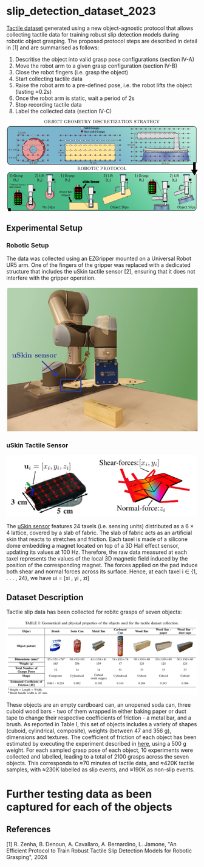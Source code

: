 # slip_detection_dataset_2023

[Tactile dataset](https://github.com/ARQ-CRISP/slip_detection_dataset_2023/tree/main/dataset) generated using a new object-agnostic protocol that allows collecting tactile data for training robust slip detection models during robotic object grasping. The proposed protocol steps are described in detail in [1] and are summarised as follows:

1) Descritise the object into valid grasp pose configurations (section IV-A) 
2) Move the robot arm to a given grasp configuration (section IV-B) 
3) Close the robot fingers (i.e. grasp the object)
4) Start collecting tactile data
5) Raise the robot arm to a pre-defined pose, i.e. the robot
lifts the object (lasting ≈0.2s)
6) Once the robot arm is static, wait a period of 2s
7) Stop recording tactile data
8) Label the collected data (section IV-C)

![alt text][protocol]

## Experimental Setup

### Robotic Setup
The data was collected using an EZGripper mounted on a Universal Robot UR5 arm. One of the fingers of the gripper was replaced with a dedicated structure that includes the uSkin tactile sensor [2], ensuring that it does not interfere with the gripper operation.

![alt text][robotic_setup]

### uSkin Tactile Sensor

![alt text][uskin]

The [uSkin sensor](https://ieeexplore.ieee.org/abstract/document/8307485?casa_token=RghI6jquxKsAAAAA:PYxylx6reYD-enQwc1N99BtJVf0_Mh7EW4yGBc3zJyx_t0SI0VE6osIWL6rtN8vFOdv9XTk) features 24 taxels (i.e. sensing units) distributed as a 6 × 4 lattice, covered by a slab of fabric. The slab of fabric acts as an artificial skin that reacts to stretches and friction. Each taxel is made of a silicone dome embedding a magnet located on top of a 3D Hall effect sensor, updating its values at 100 Hz. Therefore, the raw data measured at each taxel represents the values of the local 3D magnetic field induced by the position of the corresponding magnet. The forces applied on the pad induce both shear and normal forces across its surface. Hence, at each taxel i ∈ {1, . . . , 24}, we have ui = [xi , yi , zi]


## Dataset Description
Tactlie slip data has been collected for robitc grasps of seven objects:

![alt text][objects_table]

These objects are an empty cardboard can, an unopened soda can, three cuboid wood bars - two of them wrapped in either baking paper or duct tape to change their respective coefficients of friction - a metal bar, and a brush. As reported in Table I, this set of objects includes a variety of shapes (cuboid, cylindrical, composite), weights (between 47 and 356 g), dimensions and textures. The coefficient of friction of each object has been estimated by executing the experiment described in [here](https://nfsi.org/wp-content/uploads/2013/10/Determining.pdf), using a 500 g weight. For each sampled grasp pose of each object, 10 experiments were collected and labelled, leading to a total of 2100 grasps across the seven objects. This corresponds to ≈70 minutes of tactile data, and ≈420K tactile samples, with ≈230K labelled as slip events, and ≈190K as non-slip events.


# Further testing data as been captured for each of the objects



[uskin]: https://github.com/ARQ-CRISP/slip_detection_dataset_2023/blob/main/images/sensor.png "sensor.png"
[objects_table]: https://github.com/ARQ-CRISP/slip_detection_dataset_2023/blob/main/images/objects_table.png "objects_table.png"
[robotic_setup]: https://github.com/ARQ-CRISP/slip_detection_dataset_2023/blob/main/images/robotic_setup.png "robotic_setup.png"
[protocol]: https://github.com/ARQ-CRISP/slip_detection_dataset_2023/blob/main/images/protocol.png "protocol.png"


## References
[1] R. Zenha, B. Denoun, A. Cavallaro, A. Bernardino, L. Jamone, "An Efficient Protocol to Train Robust Tactile Slip Detection Models for Robotic Grasping", 2024
